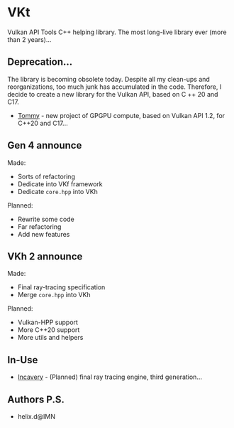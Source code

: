 # VKt

Vulkan API Tools C++ helping library. The most long-live library ever (more than 2 years)... 

## Deprecation...

The library is becoming obsolete today. Despite all my clean-ups and reorganizations, too much junk has accumulated in the code. Therefore, I decide to create a new library for the Vulkan API, based on C ++ 20 and C17.

- [Tommy](https://github.com/helixd2s/Tommy) - new project of GPGPU compute, based on Vulkan API 1.2, for C++20 and C17... 

## Gen 4 announce

Made: 
- Sorts of refactoring
- Dedicate into VKf framework
- Dedicate `core.hpp` into VKh

Planned: 
- Rewrite some code
- Far refactoring
- Add new features


## VKh 2 announce

Made: 
- Final ray-tracing specification
- Merge `core.hpp` into VKh

Planned:
- Vulkan-HPP support
- More C++20 support
- More utils and helpers


## In-Use

- [Incavery](https://github.com/helixd2s/Incavery) - (Planned) final ray tracing engine, third generation...


## Authors P.S.

- helix.d@IMN
